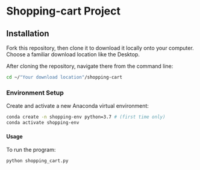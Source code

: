 # Shopping-cart Project


## Installation
Fork this repository, then clone it to download it locally onto your computer.
Choose a familiar download location like the Desktop.

After cloning the repository, navigate there from the command line:

```sh
cd ~/"Your download location"/shopping-cart
```
### Environment Setup
Create and activate a new Anaconda virtual environment:
```sh
conda create -n shopping-env python=3.7 # (first time only)
conda activate shopping-env
```

#### Usage 
To run the program:

```sh
python shopping_cart.py
```
